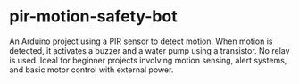 # pir-motion-safety-bot
An Arduino project using a PIR sensor to detect motion. When motion is detected, it activates a buzzer and a water pump using a transistor. No relay is used. Ideal for beginner projects involving motion sensing, alert systems, and basic motor control with external power.
